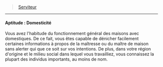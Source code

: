 ﻿---
!SkillItem
Id: background_serviteur_hd.md#aptitude--domesticité
ParentLink: background_serviteur_hd.md#serviteur
Name: 'Aptitude : Domesticité'
ParentName: Serviteur
NameLevel: 4
Attributes: {}
---
> [Serviteur](hd_background_serviteur.md)

---

#### Aptitude : Domesticité

Vous avez l'habitude du fonctionnement général des maisons avec domestiques. De ce fait, vous êtes capable de dénicher facilement certaines informations à propos de la maîtresse ou du maître de maison sans alerter qui que ce soit sur vos intentions. De plus, dans votre région d'origine et le milieu social dans lequel vous travailliez, vous connaissez la plupart des individus importants, au moins de nom.

